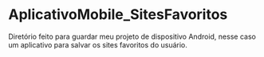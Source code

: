 # AplicativoMobile_SitesFavoritos
Diretório feito para guardar meu projeto de dispositivo Android, nesse caso um aplicativo para salvar os sites favoritos do usuário.
